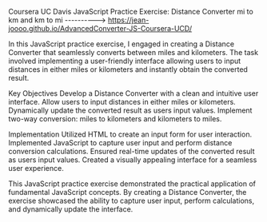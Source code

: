 Coursera UC Davis JavaScript Practice Exercise: Distance Converter mi to km and km to mi ----------> https://jean-joooo.github.io/AdvancedConverter-JS-Coursera-UCD/ 

In this JavaScript practice exercise, I engaged in creating a Distance Converter that seamlessly converts between miles and kilometers. The task involved implementing a user-friendly interface allowing users to input distances in either miles or kilometers and instantly obtain the converted result.

Key Objectives
Develop a Distance Converter with a clean and intuitive user interface.
Allow users to input distances in either miles or kilometers.
Dynamically update the converted result as users input values.
Implement two-way conversion: miles to kilometers and kilometers to miles.

Implementation
Utilized HTML to create an input form for user interaction.
Implemented JavaScript to capture user input and perform distance conversion calculations.
Ensured real-time updates of the converted result as users input values.
Created a visually appealing interface for a seamless user experience.

This JavaScript practice exercise demonstrated the practical application of fundamental JavaScript concepts. By creating a Distance Converter, the exercise showcased the ability to capture user input, perform calculations, and dynamically update the interface.
